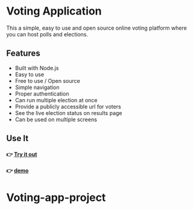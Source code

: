 # Voting Application

This a simple, easy to use and open source online voting platform where you can host polls and elections.

## Features

- Built with Node.js
- Easy to use
- Free to use / Open source
- Simple navigation
- Proper authentication
- Can run multiple election at once
- Provide a publicly accessible url for voters
- See the live election status on results page
- Can be used on multiple screens


## Use It

#### 👉 [Try it out](https://wdl11n.onrender.com/)
#### 👉 [demo](https://www.loom.com/share/f25ab05e90d244aeb762af9180c7d640)
# Voting-app-project
